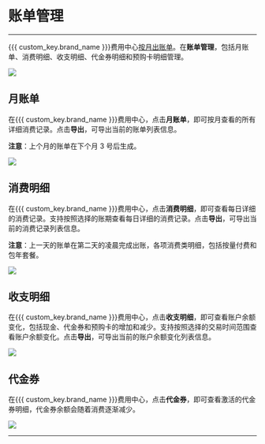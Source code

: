 # 账单管理
---

{{{ custom_key.brand_name }}}费用中心<u>按月出账单</u>。在**账单管理**，包括月账单、消费明细、收支明细、代金券明细和预购卡明细管理。

![](img/10.price_7.png)

## 月账单

在{{{ custom_key.brand_name }}}费用中心，点击**月账单**，即可按月查看的所有详细消费记录。点击**导出**，可导出当前的账单列表信息。

**注意**：上个月的账单在下个月 3 号后生成。

![](img/10.price_8.png)

## 消费明细

在{{{ custom_key.brand_name }}}费用中心，点击**消费明细**，即可查看每日详细的消费记录。支持按照选择的账期查看每日详细的消费记录。点击**导出**，可导出当前的消费记录列表信息。

**注意**：上一天的账单在第二天的凌晨完成出账，各项消费类明细，包括按量付费和包年套餐。

![](img/10.price_9.png)

## 收支明细

在{{{ custom_key.brand_name }}}费用中心，点击**收支明细**，即可查看账户余额变化，包括现金、代金券和预购卡的增加和减少。支持按照选择的交易时间范围查看账户余额变化。点击**导出**，可导出当前的账户余额变化列表信息。

![](img/10.price_10.png)

## 代金券

在{{{ custom_key.brand_name }}}费用中心，点击**代金券**，即可查看激活的代金券明细，代金券余额会随着消费逐渐减少。

![](img/10.price_11.png)


<!--
## 预购卡

在{{{ custom_key.brand_name }}}费用中心，点击**预购卡**，即可查看已购买的预购卡明细，包括各种套面值、可用余额、有效期，预购卡购买后可按等额申请发票，余额会随着消费逐渐减少。

**注意**：按量付费账单抵扣顺序为：优先普通代金券，再预购卡，最后抵扣现金余额。

![](img/10.price_12.png)
-->

---

